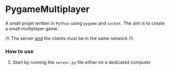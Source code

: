 # PygameMultiplayer

A small projet written in `Python` using `pygame` and `socket`.
The aim is to create a small multiplayer game.

/!\ The server <ins>and</ins> the clients must be in the same network /!\

### How to use

1. Start by running the `server.py` file either on a dedicated computer
